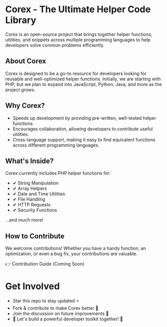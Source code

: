 # Corex - The Ultimate Helper Code Library
Corex is an open-source project that brings together helper functions, utilities, and snippets across multiple programming languages to help developers solve common problems efficiently.

## About Corex
Corex is designed to be a go-to resource for developers looking for reusable and well-optimized helper functions. Initially, we are starting with PHP, but we plan to expand into JavaScript, Python, Java, and more as the project grows.

## Why Corex?
* Speeds up development by providing pre-written, well-tested helper functions.
* Encourages collaboration, allowing developers to contribute useful utilities.
* Cross-language support, making it easy to find equivalent functions across different programming languages.

## What's Inside?
Corex currently includes PHP helper functions for:
- ✔ String Manipulation
- ✔ Array Helpers
- ✔ Date and Time Utilities
- ✔ File Handling
- ✔ HTTP Requests
- ✔ Security Functions

…and much more!

## How to Contribute
We welcome contributions! Whether you have a handy function, an optimization, or even a bug fix, your contributions are valuable.

👉 Contribution Guide (Coming Soon)

# Get Involved
- Star this repo to stay updated ⭐
- Fork & contribute to make Corex better 🔧
- Join the discussion on future improvements 💬
- 📢 Let's build a powerful developer toolkit together! 🚀